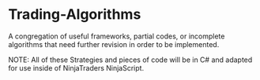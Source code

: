 # Trading-Algorithms
A congregation of useful frameworks, partial codes, or incomplete algorithms that need further revision in order to be implemented.

NOTE: All of these Strategies and pieces of code will be in C# and adapted for use inside of NinjaTraders NinjaScript. 
